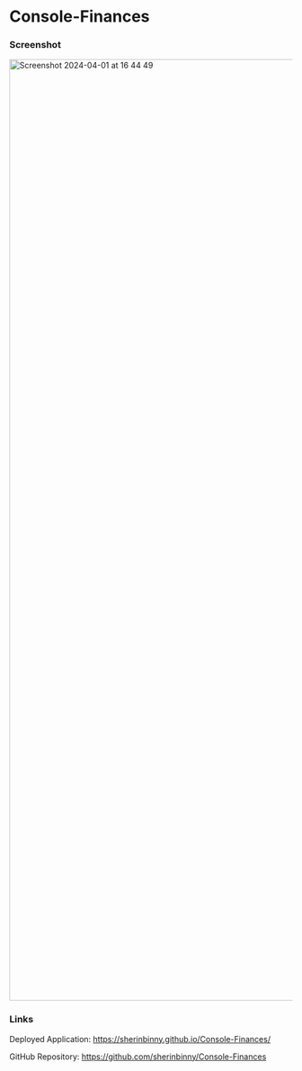 # Console-Finances



### Screenshot

<img width="1672" alt="Screenshot 2024-04-01 at 16 44 49" src="https://github.com/sherinbinny/Console-Finances/assets/101629905/38f8b69a-ad25-435a-8fc4-34f9ebbabd2e">



### Links

Deployed Application: https://sherinbinny.github.io/Console-Finances/

GitHub Repository: https://github.com/sherinbinny/Console-Finances

